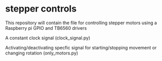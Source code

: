 # stepper controls

This repository will contain the file for controlling stepper motors using a Raspberry pi GPIO and TB6560 drivers

A constant clock signal (clock_signal.py)

Activating/deactivating specfic signal for starting/stopping movement or changing rotation (only_motors.py)
